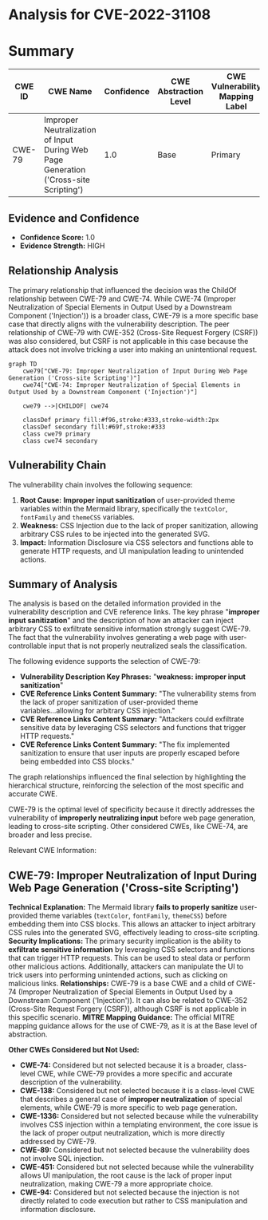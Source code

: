 # Analysis for CVE-2022-31108

# Summary
| CWE ID | CWE Name | Confidence | CWE Abstraction Level | CWE Vulnerability Mapping Label | CWE-Vulnerability Mapping Notes |
|---|---|---|---|---|---|
| CWE-79 | Improper Neutralization of Input During Web Page Generation ('Cross-site Scripting') | 1.0 | Base | Primary | Allowed |

## Evidence and Confidence

*   **Confidence Score:** 1.0
*   **Evidence Strength:** HIGH

## Relationship Analysis
The primary relationship that influenced the decision was the ChildOf relationship between CWE-79 and CWE-74. While CWE-74 (Improper Neutralization of Special Elements in Output Used by a Downstream Component ('Injection')) is a broader class, CWE-79 is a more specific base case that directly aligns with the vulnerability description. The peer relationship of CWE-79 with CWE-352 (Cross-Site Request Forgery (CSRF)) was also considered, but CSRF is not applicable in this case because the attack does not involve tricking a user into making an unintentional request.

```mermaid
graph TD
    cwe79["CWE-79: Improper Neutralization of Input During Web Page Generation ('Cross-site Scripting')"]
    cwe74["CWE-74: Improper Neutralization of Special Elements in Output Used by a Downstream Component ('Injection')"]

    cwe79 -->|CHILDOF| cwe74

    classDef primary fill:#f96,stroke:#333,stroke-width:2px
    classDef secondary fill:#69f,stroke:#333
    class cwe79 primary
    class cwe74 secondary
```

## Vulnerability Chain
The vulnerability chain involves the following sequence:
1.  **Root Cause:** **Improper input sanitization** of user-provided theme variables within the Mermaid library, specifically the `textColor`, `fontFamily` and `themeCSS` variables.
2.  **Weakness:** CSS Injection due to the lack of proper sanitization, allowing arbitrary CSS rules to be injected into the generated SVG.
3.  **Impact:** Information Disclosure via CSS selectors and functions able to generate HTTP requests, and UI manipulation leading to unintended actions.

## Summary of Analysis
The analysis is based on the detailed information provided in the vulnerability description and CVE reference links. The key phrase "**improper input sanitization**" and the description of how an attacker can inject arbitrary CSS to exfiltrate sensitive information strongly suggest CWE-79. The fact that the vulnerability involves generating a web page with user-controllable input that is not properly neutralized seals the classification.

The following evidence supports the selection of CWE-79:
*   **Vulnerability Description Key Phrases:** "**weakness:** **improper input sanitization**"
*   **CVE Reference Links Content Summary:** "The vulnerability stems from the lack of proper sanitization of user-provided theme variables...allowing for arbitrary CSS injection."
*   **CVE Reference Links Content Summary:** "Attackers could exfiltrate sensitive data by leveraging CSS selectors and functions that trigger HTTP requests."
*   **CVE Reference Links Content Summary:** "The fix implemented sanitization to ensure that user inputs are properly escaped before being embedded into CSS blocks."

The graph relationships influenced the final selection by highlighting the hierarchical structure, reinforcing the selection of the most specific and accurate CWE.

CWE-79 is the optimal level of specificity because it directly addresses the vulnerability of **improperly neutralizing input** before web page generation, leading to cross-site scripting. Other considered CWEs, like CWE-74, are broader and less precise.

Relevant CWE Information:

## CWE-79: Improper Neutralization of Input During Web Page Generation ('Cross-site Scripting')
**Technical Explanation:** The Mermaid library **fails to properly sanitize** user-provided theme variables (`textColor`, `fontFamily`, `themeCSS`) before embedding them into CSS blocks. This allows an attacker to inject arbitrary CSS rules into the generated SVG, effectively leading to cross-site scripting.
**Security Implications:** The primary security implication is the ability to **exfiltrate sensitive information** by leveraging CSS selectors and functions that can trigger HTTP requests. This can be used to steal data or perform other malicious actions. Additionally, attackers can manipulate the UI to trick users into performing unintended actions, such as clicking on malicious links.
**Relationships:** CWE-79 is a base CWE and a child of CWE-74 (Improper Neutralization of Special Elements in Output Used by a Downstream Component ('Injection')). It can also be related to CWE-352 (Cross-Site Request Forgery (CSRF)), although CSRF is not applicable in this specific scenario.
**MITRE Mapping Guidance:** The official MITRE mapping guidance allows for the use of CWE-79, as it is at the Base level of abstraction.

**Other CWEs Considered but Not Used:**
*   **CWE-74:** Considered but not selected because it is a broader, class-level CWE, while CWE-79 provides a more specific and accurate description of the vulnerability.
*   **CWE-138:** Considered but not selected because it is a class-level CWE that describes a general case of **improper neutralization** of special elements, while CWE-79 is more specific to web page generation.
*   **CWE-1336:** Considered but not selected because while the vulnerability involves CSS injection within a templating environment, the core issue is the lack of proper output neutralization, which is more directly addressed by CWE-79.
*   **CWE-89:** Considered but not selected because the vulnerability does not involve SQL injection.
*   **CWE-451:** Considered but not selected because while the vulnerability allows UI manipulation, the root cause is the lack of proper input neutralization, making CWE-79 a more appropriate choice.
*   **CWE-94:** Considered but not selected because the injection is not directly related to code execution but rather to CSS manipulation and information disclosure.